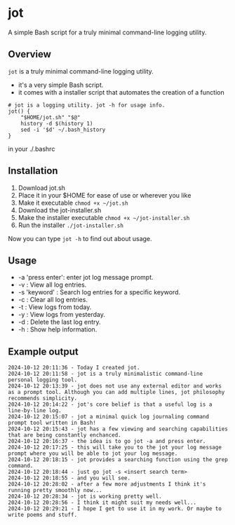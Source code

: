 # jot
A simple Bash script for a truly minimal command-line logging utility. 

## Overview
`jot` is a truly minimal command-line logging utility.
- it's a very simple Bash script.
- it comes with a installer script that automates the creation of a function
```
# jot is a logging utility. jot -h for usage info.
jot() {
    "$HOME/jot.sh" "$@"
    history -d $(history 1)
    sed -i '$d' ~/.bash_history
}
```

in your ./.bashrc


## Installation
1. Download jot.sh
2. Place it in your $HOME for ease of use or wherever you like
2. Make it executable `chmod +x ~/jot.sh`
3. Download the jot-installer.sh
4. Make the installer executable `chmod +x ~/jot-installer.sh`
5. Run the installer `./jot-installer.sh`

Now you can type `jot -h` to find out about usage.

## Usage

- -a 'press enter': enter jot log message prompt.
- -v : View all log entries.
- -s 'keyword' : Search log entries for a specific keyword.
- -c : Clear all log entries.
- -t : View logs from today.
- -y : View logs from yesterday.
- -d : Delete the last log entry.
- -h : Show help information.

## Example output
```
2024-10-12 20:11:36 - Today I created jot.
2024-10-12 20:11:58 - jot is a truly minimalistic command-line personal logging tool.
2024-10-12 20:13:39 - jot does not use any external editor and works as a prompt tool. Although you can add multiple lines, jot philosophy recommends simplicity.
2024-10-12 20:14:22 - jot's core belief is that a useful log is a line-by-line log.
2024-10-12 20:15:07 - jot a minimal quick log journaling command prompt tool written in Bash!
2024-10-12 20:15:43 - jot has a few viewing and searching capabilities that are being constantly enchanced.
2024-10-12 20:16:37 - the idea is to go jot -a and press enter.
2024-10-12 20:17:25 - this will take you to the jot your log message prompt where you will be able to jot your log message.
2024-10-12 20:18:15 - jot provides a searching function using the grep command.
2024-10-12 20:18:44 - just go jot -s <insert search term>
2024-10-12 20:18:55 - and you will see.
2024-10-12 20:28:02 - after a few more adjustments I think it's running pretty smoothly now...
2024-10-12 20:28:34 - jot is working pretty well.
2024-10-12 20:28:56 - I think it might suit my needs well...
2024-10-12 20:29:21 - I hope I get to use it in my work. Or maybe to write poems and stuff.

```